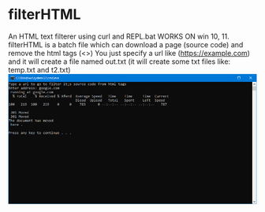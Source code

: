 # filterHTML
An HTML text filterer using curl and REPL.bat
WORKS ON win 10, 11.
filterHTML is a batch file which can download a page (source code) and remove the html tags (<>) 
You just specify a url like (https://example.com) and it will create a file named out.txt
(it will create some txt files like: temp.txt and t2.txt)
![alt text](https://github.com/stratosvomvos/filterHTML/blob/main/image.png?raw=true)
